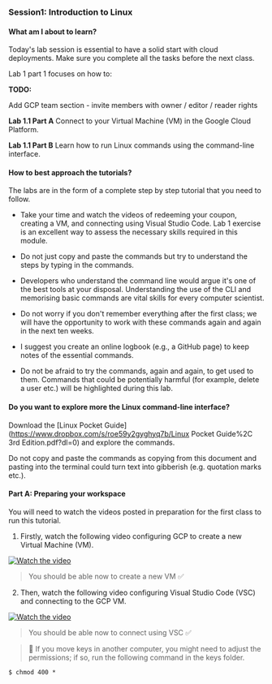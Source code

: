 ### Session1: Introduction to Linux

#### What am I about to learn?

Today's lab session is essential to have a solid start with cloud deployments. Make sure you complete all the tasks before the next class.

Lab 1 part 1 focuses on how to:

**TODO:**   

Add GCP team section - invite members with owner / editor / reader rights

**Lab 1.1 Part A**    Connect to your Virtual Machine (VM) in the Google Cloud Platform.

**Lab 1.1 Part B**    Learn how to run Linux commands using the command-line interface.



#### How to best approach the tutorials?

The labs are in the form of a complete step by step tutorial that you need to follow.

- Take your time and watch the videos of redeeming your coupon, creating a VM, and connecting using Visual Studio Code. Lab 1 exercise is an excellent way to assess the necessary skills required in this module.

- Do not just copy and paste the commands but try to understand the steps by typing in the commands.

- Developers who understand the command line would argue it's one of the best tools at your disposal. Understanding the use of the CLI and memorising basic commands are vital skills for every computer scientist. 

- Do not worry if you don't remember everything after the first class; we will have the opportunity to work with these commands again and again in the next ten weeks.

- I suggest you create an online logbook (e.g., a GitHub page) to keep notes of the essential commands.

- Do not be afraid to try the commands, again and again, to get used to them. Commands that could be potentially harmful (for example, delete a user etc.) will be highlighted during this lab.

  

####  Do you want to explore more the Linux command-line interface?

Download the [Linux Pocket Guide](https://www.dropbox.com/s/roe59y2gyghyq7b/Linux Pocket Guide%2C 3rd Edition.pdf?dl=0) and explore the commands. 

Do not copy and paste the commands as copying from this document and pasting into the terminal could turn text into gibberish (e.g. quotation marks etc.).



#### Part A: Preparing your workspace

You will need to watch the videos posted in preparation for the first class to run this tutorial.

1. Firstly, watch the following video configuring GCP to create a new Virtual Machine (VM).

[![Watch the video](https://img.youtube.com/vi/o8ys7Qt8h5w/sddefault.jpg)](https://youtu.be/o8ys7Qt8h5w)

> You should be able now to create a new VM :white_check_mark:

2. Then, watch the following video configuring Visual Studio Code (VSC) and connecting to the GCP VM.

[![Watch the video](https://img.youtube.com/vi/gBF9cEmecnI/sddefault.jpg)](https://youtu.be/gBF9cEmecnI)

> You should be able now to connect using VSC :white_check_mark:

> :rotating_light: If you move keys in another computer, you might need to adjust the permissions; if so, run the following command in the keys folder.

```
$ chmod 400 *  
```

